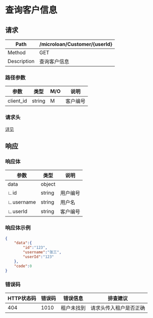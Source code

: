 # 查询客户信息

## 请求

| Path        | /microloan/Customer/{userId} |
| ----------- | ---------------------------- |
| Method      | GET                          |
| Description | 查询客户信息                 |

### 路径参数

| 参数      | 类型   | M/O  | 说明     |
| --------- | ------ | ---- | -------- |
| client_id | string | M    | 客户编号 |

### 请求头

[详见](../../header.md)

## 响应

### 响应体

| 参数      | 类型   | 说明     |
| --------- | ------ | -------- |
| data      | object |          |
| ∟id       | string | 用户编号 |
| ∟username | string | 用户名   |
| ∟userId   | string | 客户编号 |

### 响应体示例

```json
{
    "data":{
        "id":"123",
        "username":"张三",
        "userId":"123"
    },
    "code":0
}
```

### 错误码

| HTTP状态码 | 错误码 | 错误信息   | 排查建议               |
| ---------- | ------ | ---------- | ---------------------- |
| 404        | 1010   | 租户未找到 | 请求头传入租户是否正确 |